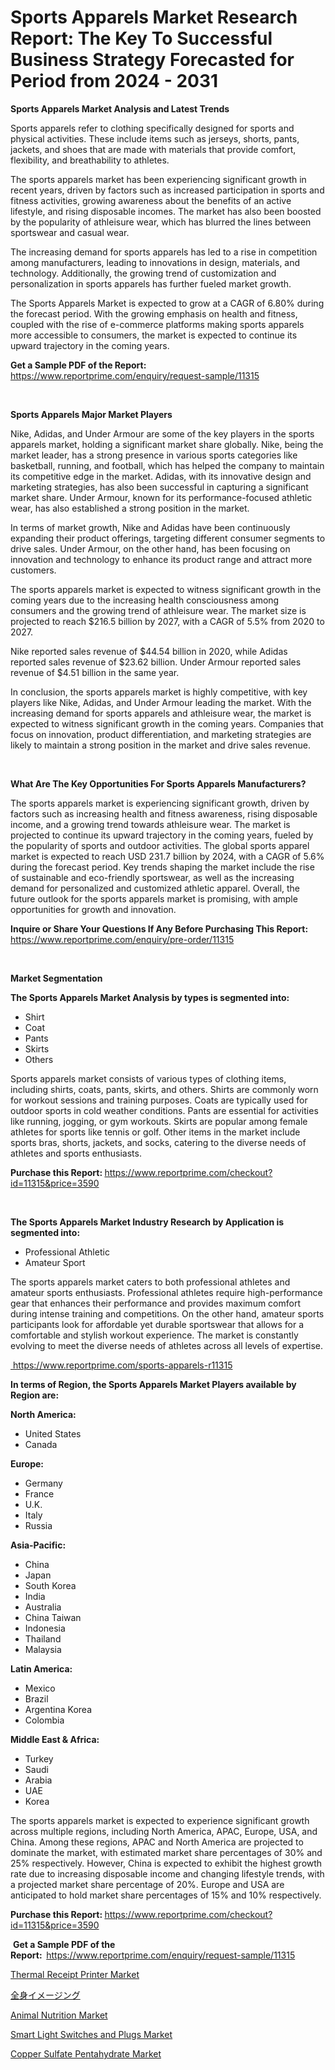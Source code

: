 <p><h1>Sports Apparels Market Research Report: The Key To Successful Business Strategy Forecasted for Period from 2024 - 2031</h1></p><p><strong>Sports Apparels Market Analysis and Latest Trends</strong></p>
<p><p>Sports apparels refer to clothing specifically designed for sports and physical activities. These include items such as jerseys, shorts, pants, jackets, and shoes that are made with materials that provide comfort, flexibility, and breathability to athletes.</p><p>The sports apparels market has been experiencing significant growth in recent years, driven by factors such as increased participation in sports and fitness activities, growing awareness about the benefits of an active lifestyle, and rising disposable incomes. The market has also been boosted by the popularity of athleisure wear, which has blurred the lines between sportswear and casual wear.</p><p>The increasing demand for sports apparels has led to a rise in competition among manufacturers, leading to innovations in design, materials, and technology. Additionally, the growing trend of customization and personalization in sports apparels has further fueled market growth.</p><p>The Sports Apparels Market is expected to grow at a CAGR of 6.80% during the forecast period. With the growing emphasis on health and fitness, coupled with the rise of e-commerce platforms making sports apparels more accessible to consumers, the market is expected to continue its upward trajectory in the coming years.</p></p>
<p><strong>Get a Sample PDF of the Report:&nbsp;</strong> <a href="https://www.reportprime.com/enquiry/request-sample/11315">https://www.reportprime.com/enquiry/request-sample/11315</a></p>
<p>&nbsp;</p>
<p><strong>Sports Apparels Major Market Players</strong></p>
<p><p>Nike, Adidas, and Under Armour are some of the key players in the sports apparels market, holding a significant market share globally. Nike, being the market leader, has a strong presence in various sports categories like basketball, running, and football, which has helped the company to maintain its competitive edge in the market. Adidas, with its innovative design and marketing strategies, has also been successful in capturing a significant market share. Under Armour, known for its performance-focused athletic wear, has also established a strong position in the market.</p><p>In terms of market growth, Nike and Adidas have been continuously expanding their product offerings, targeting different consumer segments to drive sales. Under Armour, on the other hand, has been focusing on innovation and technology to enhance its product range and attract more customers.</p><p>The sports apparels market is expected to witness significant growth in the coming years due to the increasing health consciousness among consumers and the growing trend of athleisure wear. The market size is projected to reach $216.5 billion by 2027, with a CAGR of 5.5% from 2020 to 2027.</p><p>Nike reported sales revenue of $44.54 billion in 2020, while Adidas reported sales revenue of $23.62 billion. Under Armour reported sales revenue of $4.51 billion in the same year.</p><p>In conclusion, the sports apparels market is highly competitive, with key players like Nike, Adidas, and Under Armour leading the market. With the increasing demand for sports apparels and athleisure wear, the market is expected to witness significant growth in the coming years. Companies that focus on innovation, product differentiation, and marketing strategies are likely to maintain a strong position in the market and drive sales revenue.</p></p>
<p>&nbsp;</p>
<p><strong>What Are The Key Opportunities For Sports Apparels Manufacturers?</strong></p>
<p><p>The sports apparels market is experiencing significant growth, driven by factors such as increasing health and fitness awareness, rising disposable income, and a growing trend towards athleisure wear. The market is projected to continue its upward trajectory in the coming years, fueled by the popularity of sports and outdoor activities. The global sports apparel market is expected to reach USD 231.7 billion by 2024, with a CAGR of 5.6% during the forecast period. Key trends shaping the market include the rise of sustainable and eco-friendly sportswear, as well as the increasing demand for personalized and customized athletic apparel. Overall, the future outlook for the sports apparels market is promising, with ample opportunities for growth and innovation.</p></p>
<p><strong>Inquire or Share Your Questions If Any Before Purchasing This Report:</strong> <a href="https://www.reportprime.com/enquiry/pre-order/11315">https://www.reportprime.com/enquiry/pre-order/11315</a></p>
<p>&nbsp;</p>
<p><strong>Market Segmentation</strong></p>
<p><strong>The Sports Apparels Market Analysis by types is segmented into:</strong></p>
<p><ul><li>Shirt</li><li>Coat</li><li>Pants</li><li>Skirts</li><li>Others</li></ul></p>
<p><p>Sports apparels market consists of various types of clothing items, including shirts, coats, pants, skirts, and others. Shirts are commonly worn for workout sessions and training purposes. Coats are typically used for outdoor sports in cold weather conditions. Pants are essential for activities like running, jogging, or gym workouts. Skirts are popular among female athletes for sports like tennis or golf. Other items in the market include sports bras, shorts, jackets, and socks, catering to the diverse needs of athletes and sports enthusiasts.</p></p>
<p><strong>Purchase this Report:&nbsp;</strong><a href="https://www.reportprime.com/checkout?id=11315&price=3590">https://www.reportprime.com/checkout?id=11315&price=3590</a></p>
<p>&nbsp;</p>
<p><strong>The Sports Apparels Market Industry Research by Application is segmented into:</strong></p>
<p><ul><li>Professional Athletic</li><li>Amateur Sport</li></ul></p>
<p><p>The sports apparels market caters to both professional athletes and amateur sports enthusiasts. Professional athletes require high-performance gear that enhances their performance and provides maximum comfort during intense training and competitions. On the other hand, amateur sports participants look for affordable yet durable sportswear that allows for a comfortable and stylish workout experience. The market is constantly evolving to meet the diverse needs of athletes across all levels of expertise.</p></p>
<p><a href="https://www.reportprime.com/sports-apparels-r11315">&nbsp;https://www.reportprime.com/sports-apparels-r11315</a></p>
<p><strong>In terms of Region, the Sports Apparels Market Players available by Region are:</strong></p>
<p>
    <p> <strong> North America: </strong>
        <ul>
            <li>United States</li>
            <li>Canada</li>
        </ul>
        </p> 
    <p> <strong> Europe: </strong>
        <ul>
            <li>Germany</li>
            <li>France</li>
            <li>U.K.</li>
            <li>Italy</li>
            <li>Russia</li>
        </ul>
        </p> 
    <p> <strong> Asia-Pacific: </strong>
        <ul>
            <li>China</li>
            <li>Japan</li>
            <li>South Korea</li>
            <li>India</li>
            <li>Australia</li>
            <li>China Taiwan</li>
            <li>Indonesia</li>
            <li>Thailand</li>
            <li>Malaysia</li>
        </ul>
        </p> 
    <p> <strong> Latin America: </strong>
        <ul>
            <li>Mexico</li>
            <li>Brazil</li>
            <li>Argentina Korea</li>
            <li>Colombia</li>
        </ul>
        </p> 
    <p> <strong> Middle East & Africa: </strong>
        <ul>
            <li>Turkey</li>
            <li>Saudi</li>
            <li>Arabia</li>
            <li>UAE</li>
            <li>Korea</li>
        </ul>
    </p>
    </p>
<p><p>The sports apparels market is expected to experience significant growth across multiple regions, including North America, APAC, Europe, USA, and China. Among these regions, APAC and North America are projected to dominate the market, with estimated market share percentages of 30% and 25% respectively. However, China is expected to exhibit the highest growth rate due to increasing disposable income and changing lifestyle trends, with a projected market share percentage of 20%. Europe and USA are anticipated to hold market share percentages of 15% and 10% respectively.</p></p>
<p><strong>Purchase this Report: </strong><a href="https://www.reportprime.com/checkout?id=11315&price=3590">https://www.reportprime.com/checkout?id=11315&price=3590</a></p>
<p>&nbsp;<strong>Get a Sample PDF of the Report:&nbsp;&nbsp;</strong><a href="https://www.reportprime.com/enquiry/request-sample/11315">https://www.reportprime.com/enquiry/request-sample/11315</a></p>
<p><strong></strong></p>
<p><p><a href="https://www.linkedin.com/pulse/thermal-receipt-printer-market-trends-analysis-forecasted-period-ircqf">Thermal Receipt Printer Market</a></p><p><a href="https://github.com/gfggqjbfys368009/Market-Research-Report-List-2/blob/main/639953282522.md">全身イメージング</a></p><p><a href="https://github.com/EveKerluke2023/Market-Research-Report-List-1/blob/main/animal-nutrition-market.md">Animal Nutrition Market</a></p><p><a href="https://issuu.com/reportprime-2/docs/smart-light-switches-and-plugs-market-size-2030.pp">Smart Light Switches and Plugs Market</a></p><p><a href="https://github.com/angeliabkratze/Market-Research-Report-List-1/blob/main/copper-sulfate-pentahydrate-market.md">Copper Sulfate Pentahydrate Market</a></p></p>
